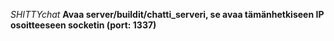 *SHITTYchat*
**Avaa server/buildit/chatti_serveri, se avaa tämänhetkiseen IP osoitteeseen socketin (port: 1337)**

